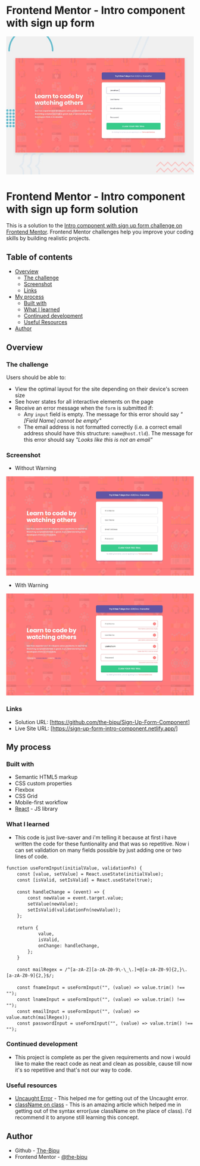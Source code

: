 # Frontend Mentor - Intro component with sign up form

![Design preview for the Intro component with sign up form coding challenge](./design/desktop-preview.jpg)

# Frontend Mentor - Intro component with sign up form solution

This is a solution to the [Intro component with sign up form challenge on Frontend Mentor](https://www.frontendmentor.io/challenges/intro-component-with-signup-form-5cf91bd49edda32581d28fd1). Frontend Mentor challenges help you improve your coding skills by building realistic projects. 

## Table of contents

- [Overview](#overview)
  - [The challenge](#the-challenge)
  - [Screenshot](#screenshot)
  - [Links](#links)
- [My process](#my-process)
  - [Built with](#built-with)
  - [What I learned](#what-i-learned)
  - [Continued development](#continued-development)
  - [Useful Resources](#useful-resources)
- [Author](#author)

## Overview

### The challenge

Users should be able to:

- View the optimal layout for the site depending on their device's screen size
- See hover states for all interactive elements on the page
- Receive an error message when the `form` is submitted if:
  - Any `input` field is empty. The message for this error should say *"[Field Name] cannot be empty"*
  - The email address is not formatted correctly (i.e. a correct email address should have this structure: `name@host.tld`). The message for this error should say *"Looks like this is not an email"*

### Screenshot

- Without Warning

![](./screenshot.jpeg)

- With Warning

![](./screenshot-2.jpeg)

### Links

- Solution URL: [https://github.com/the-bipu/Sign-Up-Form-Component]
- Live Site URL: [https://sign-up-form-intro-component.netlify.app/]

## My process

### Built with

- Semantic HTML5 markup
- CSS custom properties
- Flexbox
- CSS Grid
- Mobile-first workflow
- [React](https://reactjs.org/) - JS library

### What I learned

- This code is just live-saver and i'm telling it because at first i have written the code for these funtionality and that was so repetitive. Now i can set validation on many fields possible by just adding one or two lines of code.

```
function useFormInput(initialValue, validationFn) {
    const [value, setValue] = React.useState(initialValue);
    const [isValid, setIsValid] = React.useState(true);

    const handleChange = (event) => {
        const newValue = event.target.value;
        setValue(newValue);
        setIsValid(validationFn(newValue));
    };

    return {
            value,
            isValid,
            onChange: handleChange,
        };
    }

    const mailRegex = /^[a-zA-Z][a-zA-Z0-9\-\_\.]+@[a-zA-Z0-9]{2,}\.[a-zA-Z0-9]{2,}$/;

    const fnameInput = useFormInput("", (value) => value.trim() !== "");
    const lnameInput = useFormInput("", (value) => value.trim() !== "");
    const emailInput = useFormInput("", (value) => value.match(mailRegex));
    const passwordInput = useFormInput("", (value) => value.trim() !== "");
```

### Continued development

- This project is complete as per the given requirements and now i would like to make the react code as neat and clean as possible, cause till now it's so repetitive and that's not our way to code.

### Useful resources

- [Uncaught Error](https://stackoverflow.com/questions/62736390/error-message-create-react-app-index-pack-js1-uncaught-syntaxerror-unexpect) - This helped me for getting out of the Uncaught error.
- [className on class](https://bobbyhadz.com/blog/react-invalid-dom-property-class#invalid-dom-property-class-warning-in-react) - This is an amazing article which helped me in getting out of the syntax error(use className on the place of class). I'd recommend it to anyone still learning this concept.

## Author

- Github - [The-Bipu](https://github.com/the-bipu)
- Frontend Mentor - [@the-bipu](https://www.frontendmentor.io/profile/the-bipu)
